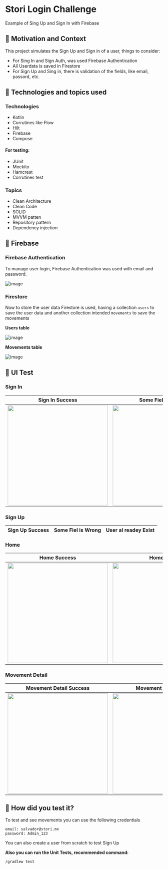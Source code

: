 # Stori Login Challenge
Example of Sing Up and Sign In with Firebase

## :scroll: Motivation and Context

This project simulates the Sign Up and Sign in of a user, things to consider:
- For Sing In and Sign Auth, was used Firebase Authentication
- All Userdata is saved in Firestore
- For Sign Up and Sing in, there is validation of the fields, like email, passord, etc.


## :paperclip:  Technologies and topics used

### Technologies
- Kotlin
- Corrutines like Flow
- Hilt
- Firebase
- Compose

#### For testing:
- JUnit
- Mockito
- Hamcrest
- Corrutines test

### Topics
- Clean Architecture
- Clean Code
- SOLID
- MVVM patten
- Repository pattern
- Dependency injection


## :floppy_disk: Firebase

### Firebase Authentication
To manage user login, Firebase Authentication was used with email and password.

![image](https://github.com/salvadormaurilio/Stori-Challenge/assets/4513422/f51ed1bc-1d09-4df9-a9da-b5280bf5597e)

### Firestore
Now to store the user data Firestore is used, having a collection `users` to save the user data and another collection intended `movements` to save the movements

**Users table**

![image](https://github.com/salvadormaurilio/Stori-Challenge/assets/4513422/b8cc71a7-524b-4cad-a216-7f75534d2184)


**Movements table**

![image](https://github.com/salvadormaurilio/Stori-Challenge/assets/4513422/0ff22771-829c-424d-a031-52188ed60b93)

## :art: UI Test


### Sign In

Sign In Success | Some Fiel is Wrong | User Invalid
--- | ---  | --- 
<img src="https://github.com/salvadormaurilio/Stori-Challenge/assets/4513422/cbb170e0-47c4-4edc-8797-3c0c99d73d5d" width="320"> | <img src="https://github.com/salvadormaurilio/Stori-Challenge/assets/4513422/41e0bf18-859f-4ad7-88c8-d844368eeba6" width="320"> | <img src="https://github.com/salvadormaurilio/Stori-Challenge/assets/4513422/699b03e5-2910-4af4-9c85-ee7f4d877f97" width="320">

### Sign Up

Sign Up Success | Some Fiel is Wrong | User al readey Exist
--- | ---  | --- 

### Home

Home Success | Home Fails 
--- | --- 
<img src="https://github.com/salvadormaurilio/Stori-Challenge/assets/4513422/cbb170e0-47c4-4edc-8797-3c0c99d73d5d" width="320"> | <img src="https://github.com/salvadormaurilio/Stori-Challenge/assets/4513422/ae615d9a-3c83-41a5-8372-c669c6aeab61" width="320"> 


### Movement Detail

Movement Detail Success | Movement Detail Fails 
--- | --- 
<img src="https://github.com/salvadormaurilio/Stori-Challenge/assets/4513422/19cd9c4d-4cff-4edf-87c5-b8b034f325ef" width="320"> | <img src="https://github.com/salvadormaurilio/Stori-Challenge/assets/4513422/f72ea491-22c5-44c5-83aa-e6d0e59dc901" width="320"> 


## :green_heart: How did you test it?

To test and see movements you can use the following credentials

```
email: salvador@stori.mx
password: Admin_123
```
You can also create a user from scratch to test Sign Up


**Also you can run the Unit Tests, recommended command:**

```
/gradlew test
```


